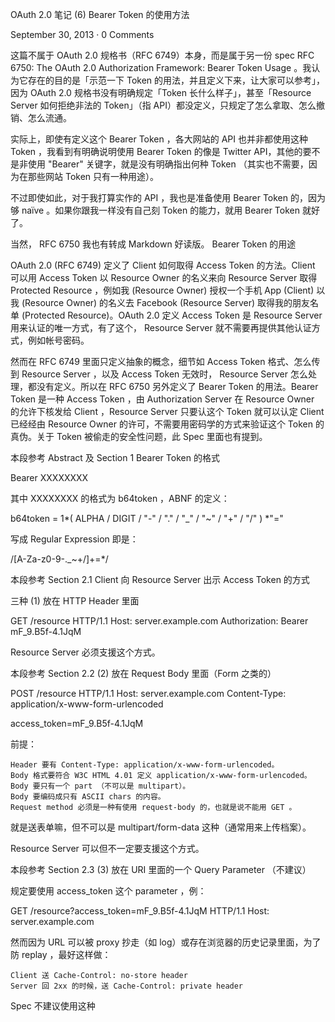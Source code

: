  OAuth 2.0 笔记 (6) Bearer Token 的使用方法

September 30, 2013 · 0 Comments

这篇不属于 OAuth 2.0 规格书（RFC 6749）本身，而是属于另一份 spec RFC 6750: The OAuth 2.0 Authorization Framework: Bearer Token Usage 。我认为它存在的目的是「示范一下 Token 的用法，并且定义下来，让大家可以参考」，因为 OAuth 2.0 规格书没有明确规定「Token 长什么样子」，甚至「Resource Server 如何拒绝非法的 Token」（指 API）都没定义，只规定了怎么拿取、怎么撤销、怎么流通。

实际上，即使有定义这个 Bearer Token ，各大网站的 API 也并非都使用这种 Token ，我看到有明确说明使用 Bearer Token 的像是 Twitter API，其他的要不是非使用 "Bearer" 关键字，就是没有明确指出何种 Token （其实也不需要，因为在那些网站 Token 只有一种用途）。

不过即使如此，对于我打算实作的 API ，我也是准备使用 Bearer Token 的，因为够 naïve 。如果你跟我一样没有自己刻 Token 的能力，就用 Bearer Token 就好了。

当然， RFC 6750 我也有转成 Markdown 好读版。
Bearer Token 的用途

OAuth 2.0 (RFC 6749) 定义了 Client 如何取得 Access Token 的方法。Client 可以用 Access Token 以 Resource Owner 的名义来向 Resource Server 取得 Protected Resource ，例如我 (Resource Owner) 授权一个手机 App (Client) 以我 (Resource Owner) 的名义去 Facebook (Resource Server) 取得我的朋友名单 (Protected Resource)。OAuth 2.0 定义 Access Token 是 Resource Server 用来认证的唯一方式，有了这个， Resource Server 就不需要再提供其他认证方式，例如帐号密码。

然而在 RFC 6749 里面只定义抽象的概念，细节如 Access Token 格式、怎么传到 Resource Server ，以及 Access Token 无效时， Resource Server 怎么处理，都没有定义。所以在 RFC 6750 另外定义了 Bearer Token 的用法。Bearer Token 是一种 Access Token ，由 Authorization Server 在 Resource Owner 的允许下核发给 Client ，Resource Server 只要认这个 Token 就可以认定 Client 已经经由 Resource Owner 的许可，不需要用密码学的方式来验证这个 Token 的真伪。关于 Token 被偷走的安全性问题，此 Spec 里面也有提到。

本段参考 Abstract 及 Section 1
Bearer Token 的格式

Bearer XXXXXXXX

其中 XXXXXXXX 的格式为 b64token ，ABNF 的定义：

b64token = 1*( ALPHA / DIGIT / "-" / "." / "_" / "~" / "+" / "/" ) *"="

写成 Regular Expression 即是：

/[A-Za-z0-9\-\._~\+\/]+=*/

本段参考 Section 2.1
Client 向 Resource Server 出示 Access Token 的方式

三种
(1) 放在 HTTP Header 里面

GET /resource HTTP/1.1
Host: server.example.com
Authorization: Bearer mF_9.B5f-4.1JqM

Resource Server 必须支援这个方式。

本段参考 Section 2.2
(2) 放在 Request Body 里面（Form 之类的）

POST /resource HTTP/1.1
Host: server.example.com
Content-Type: application/x-www-form-urlencoded

access_token=mF_9.B5f-4.1JqM

前提：

    Header 要有 Content-Type: application/x-www-form-urlencoded。
    Body 格式要符合 W3C HTML 4.01 定义 application/x-www-form-urlencoded。
    Body 要只有一个 part （不可以是 multipart）。
    Body 要编码成只有 ASCII chars 的内容。
    Request method 必须是一种有使用 request-body 的，也就是说不能用 GET 。

就是送表单嘛，但不可以是 multipart/form-data 这种（通常用来上传档案）。

Resource Server 可以但不一定要支援这个方式。

本段参考 Section 2.3
(3) 放在 URI 里面的一个 Query Parameter （不建议）

规定要使用 access_token 这个 parameter ，例：

GET /resource?access_token=mF_9.B5f-4.1JqM HTTP/1.1
Host: server.example.com

然而因为 URL 可以被 proxy 抄走（如 log）或存在浏览器的历史记录里面，为了防 replay ，最好这样做：

    Client 送 Cache-Control: no-store header
    Server 回 2xx 的时候，送 Cache-Control: private header

Spec 不建议使用这种
